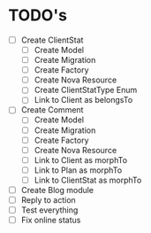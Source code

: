 # TODO's

- [ ] Create ClientStat
  - [ ] Create Model
  - [ ] Create Migration
  - [ ] Create Factory
  - [ ] Create Nova Resource
  - [ ] Create ClientStatType Enum
  - [ ] Link to Client as belongsTo
- [ ] Create Comment
  - [ ] Create Model
  - [ ] Create Migration
  - [ ] Create Factory
  - [ ] Create Nova Resource
  - [ ] Link to Client as morphTo
  - [ ] Link to Plan as morphTo
  - [ ] Link to ClientStat as morphTo
- [ ] Create Blog module
- [ ] Reply to action
- [ ] Test everything
- [ ] Fix online status
